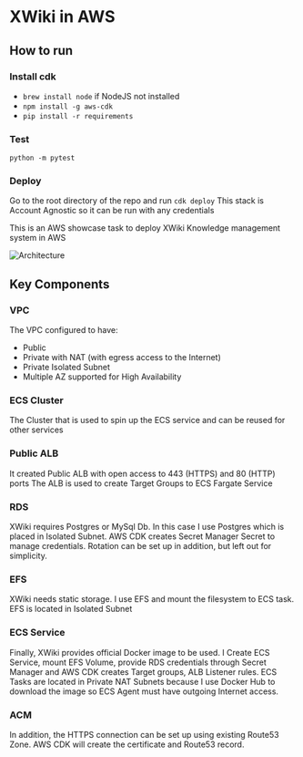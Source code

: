 # XWiki in AWS

## How to run

### Install cdk
* ```brew install node``` if NodeJS not installed
* ```npm install -g aws-cdk```
* ```pip install -r requirements```

### Test
```python -m pytest```

### Deploy
Go to the root directory of the repo and run
```cdk deploy```
This stack is Account Agnostic so it can be run with any credentials

This is an AWS showcase task to deploy XWiki Knowledge management system in AWS

![Architecture](docs/architecture.png "XWiki in AWS Architecture")

## Key Components

### VPC

The VPC configured to have:

* Public
* Private with NAT (with egress access to the Internet)
* Private Isolated Subnet
* Multiple AZ supported for High Availability

### ECS Cluster

The Cluster that is used to spin up the ECS service and can be reused for other services

### Public ALB

It created Public ALB with open access to 443 (HTTPS) and 80 (HTTP) ports
The ALB is used to create Target Groups to ECS Fargate Service

### RDS
XWiki requires Postgres or MySql Db. In this case I use Postgres which is placed in Isolated Subnet.
AWS CDK creates Secret Manager Secret to manage credentials.
Rotation can be set up in addition, but left out for simplicity.

### EFS
XWiki needs static storage. I use EFS and mount the filesystem to ECS task. EFS is located in Isolated Subnet

### ECS Service
Finally,  XWiki provides official Docker image to be used. I Create ECS Service, mount EFS Volume, provide RDS credentials through Secret Manager and AWS CDK creates Target groups, ALB Listener rules.
ECS Tasks are located in Private NAT Subnets because I use Docker Hub to download the image so ECS Agent must have outgoing Internet access.

### ACM
In addition, the HTTPS connection can be set up using existing Route53 Zone.
AWS CDK will create the certificate and Route53 record.